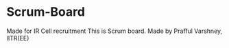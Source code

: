 # Scrum-Board
Made for IR Cell recruitment 
This is Scrum board.
Made by Prafful Varshney, IITR(EE)
